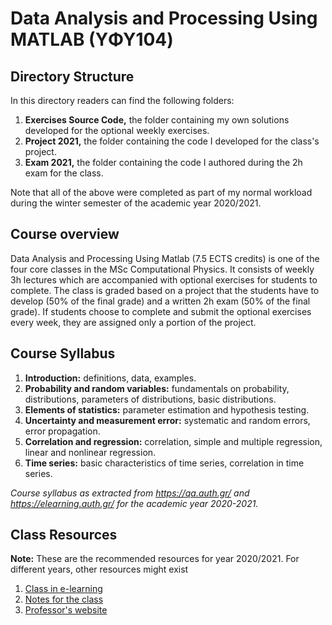 # Data Analysis and Processing Using MATLAB (YΦΥ104)

## Directory Structure

In this directory readers can find the following folders:

1. **Exercises Source Code,** the folder containing my own solutions developed for the optional weekly exercises.
2. **Project 2021,** the folder containing the code I developed for the class's project.
3. **Exam 2021,** the folder containing the code I authored during the 2h exam for the class.

Note that all of the above were completed as part of my normal workload during the winter semester of the academic year 2020/2021.

## Course overview

Data Analysis and Processing Using Matlab (7.5 ECTS credits) is one of the four core classes in the MSc Computational Physics. It consists of weekly 3h lectures which are accompanied with optional exercises for students to complete. The class is graded based on a project that the students have to develop (50% of the final grade) and a written 2h exam (50% of the final grade). If students choose to complete and submit the optional exercises every week, they are assigned only a portion of the project.

## Course Syllabus 

1. **Introduction:** definitions, data, examples. 
2. **Probability and random variables:** fundamentals on probability, distributions, parameters of distributions, basic distributions. 
3. **Elements of statistics:** parameter estimation and hypothesis testing. 
4. **Uncertainty and measurement error:** systematic and random errors, error propagation. 
5. **Correlation and regression:** correlation, simple and multiple regression, linear and nonlinear regression. 
6. **Time series:** basic characteristics of time series, correlation in time series.


_Course syllabus as extracted from https://qa.auth.gr/ and https://elearning.auth.gr/ for the academic year 2020-2021._

## Class Resources

**Note:** These are the recommended resources for year 2020/2021. For different years, other resources might exist

1. [Class in e-learning](https://elearning.auth.gr/course/view.php?id=12401)
2. [Notes for the class](https://users.auth.gr/dkugiu/Teach/DataAnalysis/NotesDataAnalysis.pdf)
3. [Professor's website](https://users.auth.gr/dkugiu/Teach/DataAnalysis/index.html)
